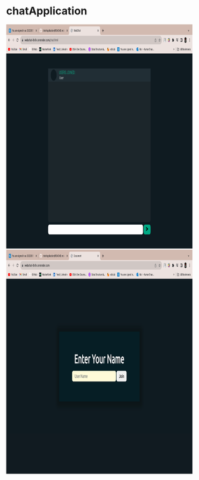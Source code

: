 # chatApplication
<img src="image (1).png" alt="" width="500" height="600">
<img src="image.png" alt="" width="500" height="600">

